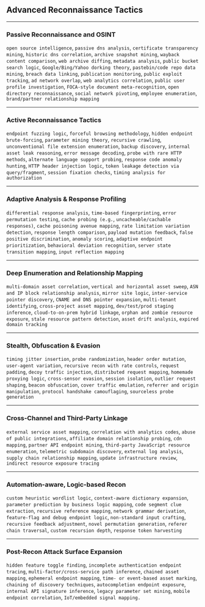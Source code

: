 ## Advanced Reconnaissance Tactics

***

### Passive Reconnaissance and OSINT

`open source intelligence`, `passive dns analysis`, `certificate transparency mining`, `historic dns correlation`, `archive snapshot mining`, `wayback content comparison`, `web archive diffing`, `metadata analysis`, `public bucket search logic`, `Google/Bing/Yahoo dorking theory`, `pastebin/code repo data mining`, `breach data linking`, `publication monitoring`, `public exploit tracking`, `ad network overlap`, `web analytics correlation`, `public user profile investigation`, `FOCA-style document meta-recognition`, `open directory reconnaissance`, `social network pivoting`, `employee enumeration`, `brand/partner relationship mapping`

***

### Active Reconnaissance Tactics

`endpoint fuzzing logic`, `forceful browsing methodology`, `hidden endpoint brute-forcing`, `parameter mining theory`, `recursive crawling`, `unconventional file extension enumeration`, `backup discovery`, `internal asset leak reasoning`, `error message decoding`, `probe with rare HTTP methods`, `alternate language support probing`, `response code anomaly hunting`, `HTTP header injection logic`, `token leakage detection via query/fragment`, `session fixation checks`, `timing analysis for authorization`

***

### Adaptive Analysis & Response Profiling

`differential response analysis`, `time-based fingerprinting`, `error permutation testing`, `cache probing (e.g.`, `uncacheable/cachable responses)`, `cache poisoning avenue mapping`, `rate limitation variation detection`, `response length comparison`, `payload mutation feedback`, `false positive discrimination`, `anomaly scoring`, `adaptive endpoint prioritization`, `behavioral deviation recognition`, `server state transition mapping`, `input reflection mapping`

***

### Deep Enumeration and Relationship Mapping

`multi-domain asset correlation`, `vertical and horizontal asset sweep`, `ASN and IP block relationship analysis`, `mirror site logic`, `inter-service pointer discovery`, `CNAME and DNS pointer expansion`, `multi-tenant identifying`, `cross-project asset mapping`, `dev/test/prod staging inference`, `cloud-to-on-prem hybrid linkage`, `orphan and zombie resource exposure`, `stale resource pattern detection`, `asset drift analysis`, `expired domain tracking`

***

### Stealth, Obfuscation & Evasion

`timing jitter insertion`, `probe randomization`, `header order mutation`, `user-agent variation`, `recursive recon with rate controls`, `request padding`, `decoy traffic injection`, `distributed request mapping`, `homemade proxying logic`, `cross-sensor evasion`, `session isolation`, `outlier request shaping`, `beacon obfuscation`, `cover traffic emulation`, `referrer and origin manipulation`, `protocol handshake camouflaging`, `sourceless probe generation`

***

### Cross-Channel and Third-Party Linkage

`external service asset mapping`, `correlation with analytics codes`, `abuse of public integrations`, `affiliate domain relationship probing`, `cdn mapping`, `partner API endpoint mining`, `third-party JavaScript resource enumeration`, `telemetric subdomain discovery`, `external log analysis`, `supply chain relationship mapping`, `update infrastructure review`, `indirect resource exposure tracing`

***

### Automation-aware, Logic-based Recon

`custom heuristic wordlist logic`, `context-aware dictionary expansion`, `parameter prediction by business logic mapping`, `code segment clue extraction`, `recursive reference mapping`, `network grammar derivation`, `feature-flag and debug endpoint logic`, `non-standard input crafting`, `recursive feedback adjustment`, `novel permutation generation`, `referer chain traversal`, `custom recursion depth`, `response token harvesting`

***

### Post-Recon Attack Surface Expansion

`hidden feature toggle finding`, `incomplete authentication endpoint tracing`, `multi-factor/cross-service path inference`, `chained asset mapping`, `ephemeral endpoint mapping`, `time- or event-based asset marking`, `chaining of discovery techniques`, `autocompletion endpoint exposure`, `internal API signature inference`, `legacy parameter set mining`, `mobile endpoint correlation`, `IoT/embedded signal mapping.`
